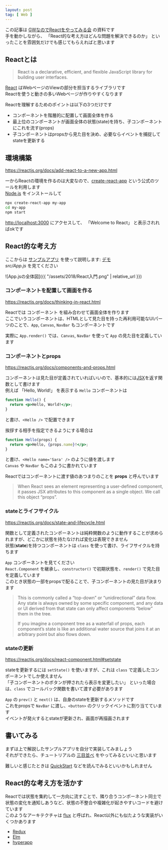 ```yaml
---
layout: post
tag: [ Web ]
---
```


この記事は [GWなのでReactをやってみる会](https://prog-g.connpass.com/event/86721/) の資料です  
手を動かしながら、 「React的な考え方はどんな問題を解決できるのか」 といったことを雰囲気だけでも感じてもらえればと思います

## Reactとは
> React is a declarative, efficient, and flexible JavaScript library for building user interfaces.

[React](https://github.com/facebook/react/) はWebページのViewの部分を担当するライブラリです  
Reactを使うと動きの多いWebページが作りやすくなります

Reactを理解するためのポイントは以下の3つだけです
- コンポーネントを階層的に配置して画面全体を作る
- 最上位のコンポーネントが画面全体の状態(state)を持ち、子コンポーネントにこれを流す(props)
- 子コンポーネントはpropsから見た目を決め、必要ならイベントを捕捉してstateを更新する


## 環境構築
<https://reactjs.org/docs/add-react-to-a-new-app.html>

一からReactの環境を作るのは大変なので、[create-react-app](https://github.com/facebook/create-react-app) という公式のツールを利用します  
[Node.js](https://nodejs.org/ja/) をインストールして
```sh
npx create-react-app my-app
cd my-app
npm start
```

<http://localhost:3000> にアクセスして、 「Welcome to React」 と表示されればokです


## React的な考え方
ここからは [サンプルアプリ](https://github.com/ahuglajbclajep/react-sandbox/tree/master/change-color) を使って説明します: [デモ](https://ahuglajbclajep.github.io/react-sandbox/change-color/)  
*src/App.js* を見てください

![App.jsの全体図]({{ "/assets/2018/React入門.png" | relative_url }})


### コンポーネントを配置して画面を作る
<https://reactjs.org/docs/thinking-in-react.html>

Reactでは コンポーネント を組み合わせて画面全体を作ります  
ここでいうコンポーネントは、HTMLとして見た目を持った再利用可能なUIパーツのことで、`App`, `Canvas`, `NavBar` もコンポーネントです

実際に `App.render()` では、`Canvas`, `NavBar` を使って `App` の見た目を定義しています


### コンポーネントとprops
<https://reactjs.org/docs/components-and-props.html>

コンポーネントは見た目が定義されていればいいので、基本的には[JSX](https://reactjs.org/docs/introducing-jsx.html)を返す関数として書けます  
例えば 「Hello, World!」 を表示する `Hello` コンポーネントは
```jsx
function Hello() {
  return <p>Hello, World!</p>;
}
```

と書け、`<Hello />` で配置できます

挨拶する相手を指定できるようにする場合は
```jsx
function Hello(props) {
  return <p>Hello, {props.name}!</p>;
}
```
と書け、`<Hello name='Sara' />` のように値を渡します  
`Canvas` や `NavBar` もこのように書かれています

Reactではコンポーネントに渡す値のあつまりのことを **props** と呼んでいます
> When React sees an element representing a user-defined component, it passes JSX attributes to this component as a single object. We call this object “props”.


### stateとライフサイクル
<https://reactjs.org/docs/state-and-lifecycle.html>

関数として定義されたコンポーネントは純粋関数のように動作することが求められますが、どこかに状態を持たなければ変化は表現できません  
状態(**state**)を持つコンポーネントは `class` を使って書け、ライフサイクルを持ちます

`App` コンポーネントを見てください  
`React.Component` を継承し、`constructor()` で初期状態を、`render()` で見た目を定義しています  
このとき状態の一部をpropsで配ることで、子コンポーネントの見た目が決まります

> This is commonly called a “top-down” or “unidirectional” data flow. Any state is always owned by some specific component, and any data or UI derived from that state can only affect components “below” them in the tree.
>
> If you imagine a component tree as a waterfall of props, each component’s state is like an additional water source that joins it at an arbitrary point but also flows down.


### stateの更新
<https://reactjs.org/docs/react-component.html#setstate>

stateを更新するには `setState()` を使いますが、これは `class` で定義したコンポーネントでしか使えません  
「子コンポーネントのボタンが押されたら表示を変更したい」 といった場合は、`class` でコールバック関数を書いて渡す必要があります

`App` の `prev()` と `next()` は、自身のstateを更新するメソッドです  
これをpropsで `NavBar` に渡し、`<button>` のクリックイベントに割り当てています  
イベントが発火するとstateが更新され、画面が再描画されます


## 書いてみる
まずは上で解説したサンプルアプリを自分で実装してみましょう  
それができたら、チュートリアルの [三目並べ](https://reactjs.org/tutorial/tutorial.html) をやってみるといいと思います

難しいと感じたときは [QuickStart](https://reactjs.org/docs/hello-world.html) などを読んでみるといいかもしれません


## React的な考え方を活かす
Reactでは状態を集約して一方向に流すことで、隣り合うコンポーネント同士で状態の変化を通知しあうなど、状態の不整合や複雑化が起きやすいコードを避けています  
このようなアーキテクチャは [flux](http://facebook.github.io/flux/) と呼ばれ、React以外にも似たような実装がいくつかあります
- [Redux](https://redux.js.org/)
- [Elm](http://elm-lang.org/)
- [hyperapp](https://hyperapp.js.org/)
